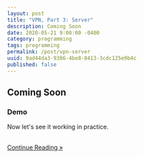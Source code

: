```yaml
---
layout: post
title: "VPN, Part 3: Server"
description: Coming Soon
date: 2020-05-21 9:00:00 -0400
category: programming
tags: programming
permalink: /post/vpn-server
uuid: 9ad44da3-9386-4be8-8413-3cdc125e9b4c
published: false
---
```


<!-- {% include ad-hor.html %} -->

<!-- > This is a simplified sample, it doesn't follow the security and performnance best practices.
{:.warning}
 -->

## Coming Soon


### Demo

Now let's see it working in practice.

<br/>

<div class="kb-vert-insets">
<a href="{{ site.url }}/post/custom-dns">
  <div class="kb-primary-button">
    Continue Reading »
  </div>
</a>
</div>
